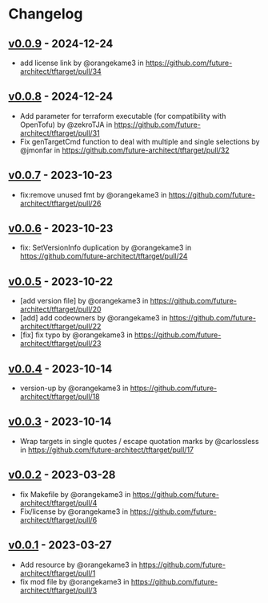 # Changelog

## [v0.0.9](https://github.com/future-architect/tftarget/compare/v0.0.8...v0.0.9) - 2024-12-24
- add license link by @orangekame3 in https://github.com/future-architect/tftarget/pull/34

## [v0.0.8](https://github.com/future-architect/tftarget/compare/v0.0.7...v0.0.8) - 2024-12-24
- Add parameter for terraform executable (for compatibility with OpenTofu) by @zekroTJA in https://github.com/future-architect/tftarget/pull/31
- Fix genTargetCmd function to deal with multiple and single selections by @jmonfar in https://github.com/future-architect/tftarget/pull/32

## [v0.0.7](https://github.com/future-architect/tftarget/compare/v0.0.6...v0.0.7) - 2023-10-23
- fix:remove unused fmt by @orangekame3 in https://github.com/future-architect/tftarget/pull/26

## [v0.0.6](https://github.com/future-architect/tftarget/compare/v0.0.5...v0.0.6) - 2023-10-23
- fix: SetVersionInfo duplication by @orangekame3 in https://github.com/future-architect/tftarget/pull/24

## [v0.0.5](https://github.com/future-architect/tftarget/compare/v0.0.4...v0.0.5) - 2023-10-22
- [add version file] by @orangekame3 in https://github.com/future-architect/tftarget/pull/20
- [add] add codeowners by @orangekame3 in https://github.com/future-architect/tftarget/pull/22
- [fix] fix typo by @orangekame3 in https://github.com/future-architect/tftarget/pull/23

## [v0.0.4](https://github.com/future-architect/tftarget/compare/v0.0.3...v0.0.4) - 2023-10-14
- version-up by @orangekame3 in https://github.com/future-architect/tftarget/pull/18

## [v0.0.3](https://github.com/future-architect/tftarget/compare/v0.0.2...v0.0.3) - 2023-10-14
- Wrap targets in single quotes / escape quotation marks by @carlossless in https://github.com/future-architect/tftarget/pull/17

## [v0.0.2](https://github.com/future-architect/tftarget/compare/v0.0.1...v0.0.2) - 2023-03-28
- fix Makefile by @orangekame3 in https://github.com/future-architect/tftarget/pull/4
- Fix/license by @orangekame3 in https://github.com/future-architect/tftarget/pull/6

## [v0.0.1](https://github.com/future-architect/tftarget/commits/v0.0.1) - 2023-03-27
- Add resource by @orangekame3 in https://github.com/future-architect/tftarget/pull/1
- fix mod file by @orangekame3 in https://github.com/future-architect/tftarget/pull/3
